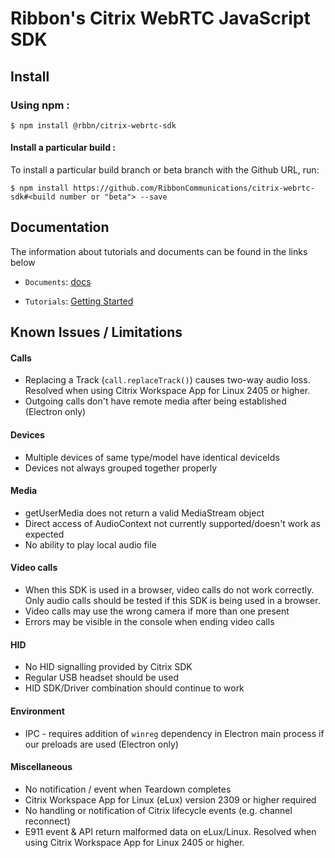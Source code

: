 # Ribbon's Citrix WebRTC JavaScript SDK

## Install

### Using npm :

`$ npm install @rbbn/citrix-webrtc-sdk`

#### Install a particular build :

To install a particular build branch or beta branch with the Github URL, run:

`$ npm install https://github.com/RibbonCommunications/citrix-webrtc-sdk#<build number or "beta"> --save`

## Documentation

The information about tutorials and documents can be found in the links below

* `Documents`: [docs](https://RibbonCommunications.github.io/citrix-webrtc-sdk/docs)

* `Tutorials`: [Getting Started](https://RibbonCommunications.github.io/citrix-webrtc-sdk/tutorials/index.html#/Getting%20Started)

## Known Issues / Limitations

#### Calls
- Replacing a Track (`call.replaceTrack()`) causes two-way audio loss. Resolved when using Citrix Workspace App for Linux 2405 or higher.
- Outgoing calls don't have remote media after being established (Electron only)

#### Devices
- Multiple devices of same type/model have identical deviceIds
- Devices not always grouped together properly

#### Media
- getUserMedia does not return a valid MediaStream object
- Direct access of AudioContext not currently supported/doesn't work as expected
- No ability to play local audio file

#### Video calls
- When this SDK is used in a browser, video calls do not work correctly. Only audio calls should be tested if this SDK is being used in a browser.
- Video calls may use the wrong camera if more than one present
- Errors may be visible in the console when ending video calls

#### HID
- No HID signalling provided by Citrix SDK
- Regular USB headset should be used
- HID SDK/Driver combination should continue to work

#### Environment
- IPC - requires addition of `winreg` dependency in Electron main process if our preloads are used (Electron only)

#### Miscellaneous
- No notification / event when Teardown completes
- Citrix Workspace App for Linux (eLux) version 2309 or higher required
- No handling or notification of Citrix lifecycle events (e.g. channel reconnect)
- E911 event & API return malformed data on eLux/Linux. Resolved when using Citrix Workspace App for Linux 2405 or higher.
